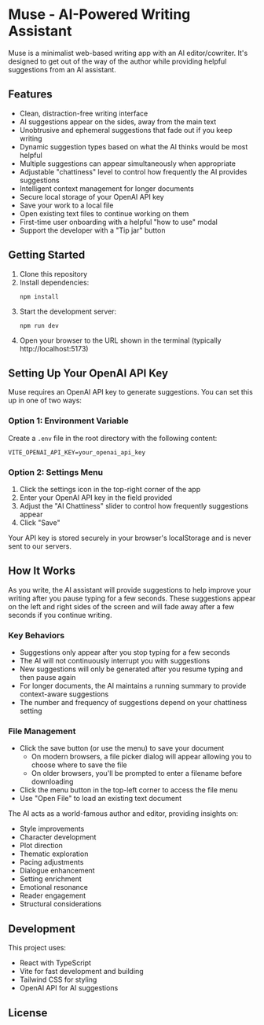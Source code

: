 # Muse - AI-Powered Writing Assistant

Muse is a minimalist web-based writing app with an AI editor/cowriter. It's designed to get out of the way of the author while providing helpful suggestions from an AI assistant.

## Features

- Clean, distraction-free writing interface
- AI suggestions appear on the sides, away from the main text
- Unobtrusive and ephemeral suggestions that fade out if you keep writing
- Dynamic suggestion types based on what the AI thinks would be most helpful
- Multiple suggestions can appear simultaneously when appropriate
- Adjustable "chattiness" level to control how frequently the AI provides suggestions
- Intelligent context management for longer documents
- Secure local storage of your OpenAI API key
- Save your work to a local file
- Open existing text files to continue working on them
- First-time user onboarding with a helpful "how to use" modal
- Support the developer with a "Tip jar" button

## Getting Started

1. Clone this repository
2. Install dependencies:
   ```
   npm install
   ```
3. Start the development server:
   ```
   npm run dev
   ```
4. Open your browser to the URL shown in the terminal (typically http://localhost:5173)

## Setting Up Your OpenAI API Key

Muse requires an OpenAI API key to generate suggestions. You can set this up in one of two ways:

### Option 1: Environment Variable

Create a `.env` file in the root directory with the following content:

```
VITE_OPENAI_API_KEY=your_openai_api_key
```

### Option 2: Settings Menu

1. Click the settings icon in the top-right corner of the app
2. Enter your OpenAI API key in the field provided
3. Adjust the "AI Chattiness" slider to control how frequently suggestions appear
4. Click "Save"

Your API key is stored securely in your browser's localStorage and is never sent to our servers.

## How It Works

As you write, the AI assistant will provide suggestions to help improve your writing after you pause typing for a few seconds. These suggestions appear on the left and right sides of the screen and will fade away after a few seconds if you continue writing.

### Key Behaviors

- Suggestions only appear after you stop typing for a few seconds
- The AI will not continuously interrupt you with suggestions
- New suggestions will only be generated after you resume typing and then pause again
- For longer documents, the AI maintains a running summary to provide context-aware suggestions
- The number and frequency of suggestions depend on your chattiness setting

### File Management

- Click the save button (or use the menu) to save your document
  - On modern browsers, a file picker dialog will appear allowing you to choose where to save the file
  - On older browsers, you'll be prompted to enter a filename before downloading
- Click the menu button in the top-left corner to access the file menu
- Use "Open File" to load an existing text document

The AI acts as a world-famous author and editor, providing insights on:

- Style improvements
- Character development
- Plot direction
- Thematic exploration
- Pacing adjustments
- Dialogue enhancement
- Setting enrichment
- Emotional resonance
- Reader engagement
- Structural considerations

## Development

This project uses:

- React with TypeScript
- Vite for fast development and building
- Tailwind CSS for styling
- OpenAI API for AI suggestions

## License
